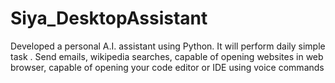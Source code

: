 # Siya_DesktopAssistant
Developed a personal A.I. assistant using Python. It will perform daily simple task . Send emails, wikipedia searches, capable of opening websites in web browser, capable of opening your code editor or IDE using voice commands
